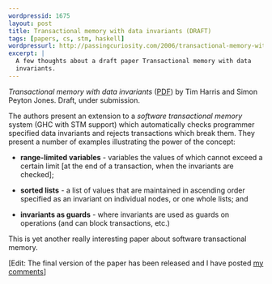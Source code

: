 ```yaml
--- 
wordpressid: 1675
layout: post
title: Transactional memory with data invariants (DRAFT)
tags: [papers, cs, stm, haskell]
wordpressurl: http://passingcuriosity.com/2006/transactional-memory-with-data-invariants-draft/
excerpt: |
  A few thoughts about a draft paper Transactional memory with data
  invariants.
---
```


*Transactional memory with data invariants* ([PDF][pdf]) by Tim Harris and
Simon Peyton Jones. Draft, under submission.

[pdf]: http://research.microsoft.com/~tharris/drafts/2006-invariants-draft.pdf

The authors present an extension to a *software transactional memory* system
(GHC with STM support) which automatically checks programmer specified data
invariants and rejects transactions which break them. They present a number of
examples illustrating the power of the concept:

* **range-limited variables** - variables the values of which cannot exceed a
  certain limit [at the end of a transaction, when the invariants are
  checked];

* **sorted lists** - a list of values that are maintained in ascending order
  specified as an invariant on individual nodes, or one whole lists; and

* **invariants as guards** - where invariants are used as guards on operations
  (and can block transactions, etc.)

This is yet another really interesting paper about software transactional
memory.

[Edit: The final version of the paper has been released and I have posted [my
comments](/2006/transactional-memory-with-data-invariants/)]
